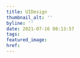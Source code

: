 ```yaml
---
title: UIDesign
thumbnail_alt: ''
byline: ''
date: 2021-07-16 08:13:57
tags:
featured_image:
href:
---
```

